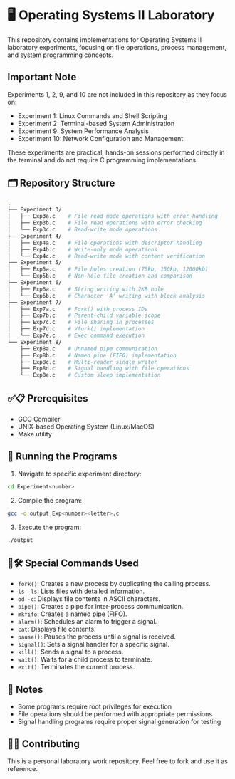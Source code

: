 # 🖥️ Operating Systems II Laboratory

This repository contains implementations for Operating Systems II laboratory experiments, focusing on file operations, process management, and system programming concepts.

## Important Note

Experiments 1, 2, 9, and 10 are not included in this repository as they focus on:
- Experiment 1: Linux Commands and Shell Scripting
- Experiment 2: Terminal-based System Administration
- Experiment 9: System Performance Analysis
- Experiment 10: Network Configuration and Management

These experiments are practical, hands-on sessions performed directly in the terminal and do not require C programming implementations

## 🗂️ Repository Structure

```bash
.
├── Experiment 3/
│   ├── Exp3a.c    # File read mode operations with error handling
│   ├── Exp3b.c    # File read operations with error checking
│   └── Exp3c.c    # Read-write mode operations
├── Experiment 4/
│   ├── Exp4a.c    # File operations with descriptor handling
│   ├── Exp4b.c    # Write-only mode operations
│   └── Exp4c.c    # Read-write mode with content verification
├── Experiment 5/
│   ├── Exp5a.c    # File holes creation (75kb, 150kb, 12000kb)
│   └── Exp5b.c    # Non-hole file creation and comparison
├── Experiment 6/
│   ├── Exp6a.c    # String writing with 2KB hole
│   └── Exp6b.c    # Character 'A' writing with block analysis
├── Experiment 7/
│   ├── Exp7a.c    # Fork() with process IDs
│   ├── Exp7b.c    # Parent-child variable scope
│   ├── Exp7c.c    # File sharing in processes
│   ├── Exp7d.c    # Vfork() implementation
│   └── Exp7e.c    # Exec command execution
└── Experiment 8/
    ├── Exp8a.c    # Unnamed pipe communication
    ├── Exp8b.c    # Named pipe (FIFO) implementation
    ├── Exp8c.c    # Multi-reader single writer
    ├── Exp8d.c    # Signal handling with file operations
    └── Exp8e.c    # Custom sleep implementation
```

## ✅📋 Prerequisites
- GCC Compiler
- UNIX-based Operating System (Linux/MacOS)
- Make utility

## 🚀 Running the Programs

1. Navigate to specific experiment directory:
```bash
cd Experiment<number>
```
2. Compile the program:
```bash
gcc -o output Exp<number><letter>.c
```
3. Execute the program:
```bash
./output
```
## 🔑🛠️ Special Commands Used
- `fork()`: Creates a new process by duplicating the calling process.
- `ls -ls`: Lists files with detailed information.
- `od -c`: Displays file contents in ASCII characters.
- `pipe()`: Creates a pipe for inter-process communication.
- `mkfifo`: Creates a named pipe (FIFO).
- `alarm()`: Schedules an alarm to trigger a signal.
- `cat`: Displays file contents.
- `pause()`: Pauses the process until a signal is received.
- `signal()`: Sets a signal handler for a specific signal.
- `kill()`: Sends a signal to a process.
- `wait()`: Waits for a child process to terminate.
- `exit()`: Terminates the current process.

## 📝 Notes
- Some programs require root privileges for execution
- File operations should be performed with appropriate permissions
- Signal handling programs require proper signal generation for testing

## 🤝✨ Contributing
This is a personal laboratory work repository. Feel free to fork and use it as reference.

